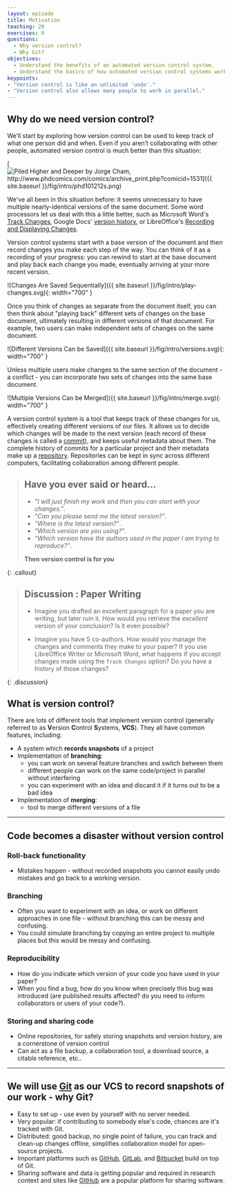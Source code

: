```yaml
---
layout: episode
title: Motivation
teaching: 20
exercises: 0
questions:
  - Why version control?
  - Why Git?
objectives:
  - Understand the benefits of an automated version control system.
  - Understand the basics of how automated version control systems work.
keypoints:
- "Version control is like an unlimited 'undo'."
- "Version control also allows many people to work in parallel."
---
```


## Why do we need version control?

We’ll start by exploring how version control can be used to keep track of what one person did and when. 
Even if you aren’t collaborating with other people, automated version control is much better than this situation:

[![Piled Higher and Deeper by Jorge Cham, http://www.phdcomics.com/comics/archive_print.php?comicid=1531]({{ site.baseurl }}/fig/intro/phd101212s.png)](http://www.phdcomics.com)
  
  
We've all been in this situation before: it seems unnecessary to have
multiple nearly-identical versions of the same document. Some word
processors let us deal with this a little better, such as Microsoft
Word's
[Track Changes](https://support.office.com/en-us/article/Track-changes-in-Word-197ba630-0f5f-4a8e-9a77-3712475e806a),
Google Docs' [version history](https://support.google.com/docs/answer/190843?hl=en), or
LibreOffice's [Recording and Displaying Changes](https://help.libreoffice.org/Common/Recording_and_Displaying_Changes).

Version control systems start with a base version of the document and
then record changes you make each step of the way. You can
think of it as a recording of your progress: you can rewind to start at the base
document and play back each change you made, eventually arriving at your
more recent version.

![Changes Are Saved Sequentially]({{ site.baseurl }}/fig/intro/play-changes.svg){: width="700" }

Once you think of changes as separate from the document itself, you
can then think about "playing back" different sets of changes on the base document, ultimately
resulting in different versions of that document. For example, two users can make independent
sets of changes on the same document.

![Different Versions Can be Saved]({{ site.baseurl }}/fig/intro/versions.svg){: width="700" }

Unless multiple users make changes to the same section of the document - a conflict - you can
incorporate two sets of changes into the same base document.

![Multiple Versions Can be Merged]({{ site.baseurl }}/fig/intro/merge.svg){: width="700" }

A version control system is a tool that keeps track of these changes for us,
effectively creating different versions of our files. It allows us to decide
which changes will be made to the next version (each record of these changes is
called a [commit](../learners/reference.md#commit)), and keeps useful metadata
about them. The complete history of commits for a particular project and their
metadata make up a [repository](../learners/reference.md#repository).
Repositories can be kept in sync across different computers, facilitating
collaboration among different people.

> ## Have you ever said or heard...
>
> - *"I will just finish my work and then you can start with your changes."*.
> - *"Can you please send me the latest version?"*.
> - *"Where is the latest version?"*.
> - *"Which version are you using?"*.
> - *"Which version have the authors used in the paper I am trying to reproduce?"*.
>
> **Then version control is for you**
>  
{: .callout}

> ## Discussion : Paper Writing
>  
> - Imagine you drafted an excellent paragraph for a paper you are writing, but later ruin
> it. How would you retrieve the *excellent* version of your conclusion? Is it even possible?
>  
> - Imagine you have 5 co-authors. How would you manage the changes and comments
> they make to your paper?  If you use LibreOffice Writer or Microsoft Word, what happens if
> you accept changes made using the `Track Changes` option? Do you have a
> history of those changes?
>  
{: .discussion}
  


## What is version control?

There are lots of different tools that implement version control (generally referred to as **V**ersion **C**ontrol **S**ystems, **VCS**). They all have common features, including:

- A system which **records snapshots** of a project
- Implementation of **branching**:
  - you can work on several feature branches and switch between them
  - different people can work on the same code/project in parallel without interfering
  - you can experiment with an idea and discard it if it turns out to be a bad idea
- Implementation of **merging**:
  - tool to merge different versions of a file 

---

## Code becomes a disaster without version control


### Roll-back functionality

- Mistakes happen - without recorded snapshots you cannot easily undo mistakes and go back to a working version.


### Branching

- Often you want to experiment with an idea, or work on different approaches in one file - without branching this can be messy and confusing.
- You could simulate branching by copying an entire project to multiple places but this would be messy and confusing.


### Reproducibility

- How do you indicate which version of your code you have used in your paper?
- When you find a bug, how do you know when precisely this bug was introduced
  (are published results affected? do you need to inform collaborators or users of your code?).


### Storing and sharing code

- Online repositories, for safely storing snapshots and version history, are a cornerstone of version control
- Can act as a file backup, a collaboration tool, a download source, a citable reference, etc..

  
---

## We will use [Git](https://git-scm.com) as our VCS to record snapshots of our work - why Git?

- Easy to set up - use even by yourself with no server needed.
- Very popular: if contributing to somebody else's code, chances are it's tracked with Git.
- Distributed: good backup, no single point of failure, you can track and clean-up changes offline, simplifies collaboration model for open-source projects.
- Important platforms such as [GitHub](https://github.com), [GitLab](https://gitlab.com), and [Bitbucket](https://bitbucket.org)
  build on top of Git.
- Sharing software and data is getting popular and required in research context
  and sites like [GitHub](https://github.com) are a popular platform for sharing software.
  
